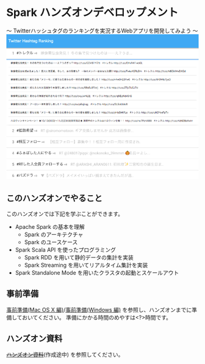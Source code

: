# Spark ハンズオンデベロップメント
〜 Twitterハッシュタグのランキングを実況するWebアプリを開発してみよう 〜
![screenshot](doc/screenshot.png)

## このハンズオンでやること

このハンズオンでは下記を学ぶことができます。

* Apache Spark の基本を理解
  * Spark のアーキテクチャ
  * Spark のユースケース
* Spark Scala API を使ったプログラミング
  * Spark RDD を用いて静的データの集計を実装
  * Spark Streaming を用いてリアルタイム集計を実装
* Spark Standalone Mode を用いたクラスタの起動とスケールアウト

## 事前準備

[事前準備(Mac OS X 編)](doc/setup-osx.md)/[事前準備(Windows 編)](doc/setup-win.md) を参照し、ハンズオンまでに準備しておいてください。
準備にかかる時間のめやすは<?>時間です。

## ハンズオン資料

~~[ハンズオン資料](http://negokaz.github.io/spark-hands-on-development/)~~(作成途中) を参照してください。
